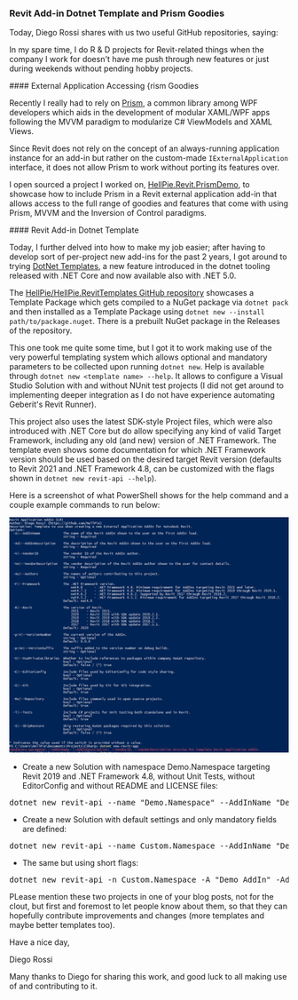 <head>
<meta http-equiv="Content-Type" content="text/html; charset=utf-8">
<link rel="stylesheet" type="text/css" href="bc.css">
<script src="https://cdn.rawgit.com/google/code-prettify/master/loader/run_prettify.js" type="text/javascript"></script>
</head>

<!---


twitter:

 #RevitAPI @AutodeskForge @AutodeskRevit #bim #DynamoBim #ForgeDevCon

&ndash; 
...

linkedin:


#bim #DynamoBim #ForgeDevCon #Revit #API #IFC #SDK #AI #VisualStudio #Autodesk #AEC #adsk

the [Revit API discussion forum](http://forums.autodesk.com/t5/revit-api-forum/bd-p/160) thread

<center>
<img src="img/" alt="" title="" width="600"/>
<p style="font-size: 80%; font-style:italic"></p>
</center>

-->

### Revit Add-in Dotnet Template and Prism Goodies

Today, Diego Rossi shares with us two useful GitHub repositories, saying:

In my spare time, I do R &amp; D projects for Revit-related things when the company I work for doesn't have me push through new features or just during weekends without pending hobby projects.

####<a name="2"></a> External Application Accessing {rism Goodies

Recently I really had to rely on [Prism](https://prismlibrary.com),
a common library among WPF developers which aids in the development of modular XAML/WPF apps following the MVVM paradigm to modularize C# ViewModels and XAML Views.

Since Revit does not rely on the concept of an always-running application instance for an add-in but rather on the custom-made `IExternalApplication` interface, it does not allow Prism to work without porting its features over.

I open sourced a project I worked on,
[HellPie.Revit.PrismDemo](https://github.com/HellPie/HellPie.Revit.PrismDemo),
to showcase how to include Prism in a Revit external application add-in that allows access to the full range of goodies and features that come with using Prism, MVVM and the Inversion of Control paradigms.


####<a name="3"></a> Revit Add-in Dotnet Template

Today, I further delved into how to make my job easier; after having to develop sort of per-project new add-ins for the past 2 years, I got around to
trying [DotNet Templates](https://docs.microsoft.com/en-us/dotnet/core/tools/custom-templates),
a new feature introduced in the dotnet tooling released with .NET Core and now available also with .NET 5.0.

The [HellPie/HellPie.RevitTemplates GitHub repository](https://github.com/HellPie/HellPie.RevitTemplates) showcases
a Template Package which gets compiled to a NuGet package via `dotnet pack` and then installed as a Template Package using `dotnet new --install path/to/package.nuget`.
There is a prebuilt NuGet package in the Releases of the repository.

This one took me quite some time, but I got it to work making use of the very powerful templating system which allows optional and mandatory parameters to be collected upon running `dotnet new`.
Help is available through `dotnet new <template name> --help`.
It allows to configure a Visual Studio Solution with and without NUnit test projects (I did not get around to implementing deeper integration as I do not have experience automating Geberit's Revit Runner).

This project also uses the latest SDK-style Project files, which were also introduced with .NET Core but do allow specifying any kind of valid Target Framework, including any old (and new) version of .NET Framework.
The template even shows some documentation for which .NET Framework version should be used based on the desired target Revit version (defaults to Revit 2021 and .NET Framework 4.8, can be customized with the flags shown in `dotnet new revit-api --help`).

Here is a screenshot of what PowerShell shows for the help command and a couple example commands to run below:

<center>
<img src="img/dotnet_new_help.png" alt="Dotnet new help" title="Dotnet new help" width="600"/> <!-- 1160 -->
</center>

- Create a new Solution with namespace Demo.Namespace targeting Revit 2019 and .NET Framework 4.8, without Unit Tests, without EditorConfig and without README and LICENSE files:
<pre>
dotnet new revit-api --name "Demo.Namespace" --AddInName "Demo AddIn" --AddInDescription "AddIn Description for .addin File" --VendorDescription "Vendor (vendor@email)" --VendorID "example.vendor" --Framework net4.8 --Revit 2019 --Tests=false --Repository=false --EditorConfig=false
</pre>
- Create a new Solution with default settings and only mandatory fields are defined:
<pre>
dotnet new revit-api --name Custom.Namespace --AddInName "Demo AddIn" --AddInDescription "AddIn Description for .addin File" --VendorDescription "Vendor (vendor@email)" --VendorID "example.vendor"
</pre>
- The same but using short flags:
<pre>
dotnet new revit-api -n Custom.Namespace -A "Demo AddIn" -Ad "AddIn Description for .addin File" -Ve "Vendor (vendor@email)" -V "example.vendor"
</pre>

PLease mention these two projects in one of your blog posts, not for the clout, but first and foremost to let people know about them, so that they can hopefully contribute improvements and changes (more templates and maybe better templates too).

Have a nice day,

Diego Rossi

Many thanks to Diego for sharing this work, and good luck to all making use of and contributing to it.

